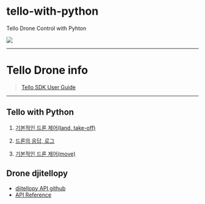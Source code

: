 # tello-with-python
Tello Drone Control with Pyhton

![](https://i0.wp.com/www.toptoyspace.com/wp-content/uploads/2018/07/TelloApp_01.png?w=880)

---

# Tello Drone info
> [Tello SDK User Guide](https://dl-cdn.ryzerobotics.com/downloads/Tello/Tello%20SDK%202.0%20User%20Guide.pdf)

---

## Tello with Python
1. [기본적인 드론 제어(land, take-off)](https://github.com/bsy3764/tello-with-python/blob/main/basic-drone-control.py)

2. [드론의 응답, 로그](https://github.com/bsy3764/tello-with-python/blob/main/drone-status-response.py)

3. [기본적인 드론 제어(move)](https://github.com/bsy3764/tello-with-python/blob/main/drone-move-control.py)



## Drone djitellopy
- [djitellopy API github](https://github.com/damiafuentes/DJITelloPy)
- [API Reference](https://djitellopy.readthedocs.io/en/latest/)



